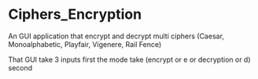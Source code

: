 # Ciphers_Encryption
An GUI application that encrypt and decrypt multi ciphers (Caesar, Monoalphabetic, Playfair, Vigenere, Rail Fence)

That GUI take 3 inputs 
            first the mode take (encrypt or e or decryption or d)
            second 
